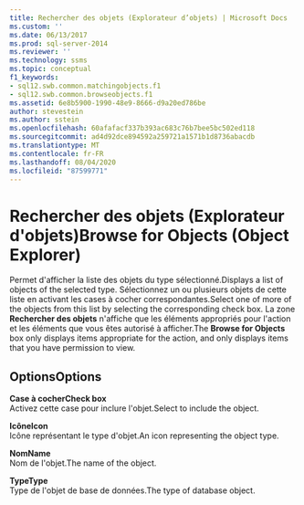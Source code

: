 ```yaml
---
title: Rechercher des objets (Explorateur d’objets) | Microsoft Docs
ms.custom: ''
ms.date: 06/13/2017
ms.prod: sql-server-2014
ms.reviewer: ''
ms.technology: ssms
ms.topic: conceptual
f1_keywords:
- sql12.swb.common.matchingobjects.f1
- sql12.swb.common.browseobjects.f1
ms.assetid: 6e8b5900-1990-48e9-8666-d9a20ed786be
author: stevestein
ms.author: sstein
ms.openlocfilehash: 60afafacf337b393ac683c76b7bee5bc502ed118
ms.sourcegitcommit: ad4d92dce894592a259721a1571b1d8736abacdb
ms.translationtype: MT
ms.contentlocale: fr-FR
ms.lasthandoff: 08/04/2020
ms.locfileid: "87599771"
---
```

# <a name="browse-for-objects-object-explorer"></a><span data-ttu-id="15d39-102">Rechercher des objets (Explorateur d'objets)</span><span class="sxs-lookup"><span data-stu-id="15d39-102">Browse for Objects (Object Explorer)</span></span>
  <span data-ttu-id="15d39-103">Permet d'afficher la liste des objets du type sélectionné.</span><span class="sxs-lookup"><span data-stu-id="15d39-103">Displays a list of objects of the selected type.</span></span> <span data-ttu-id="15d39-104">Sélectionnez un ou plusieurs objets de cette liste en activant les cases à cocher correspondantes.</span><span class="sxs-lookup"><span data-stu-id="15d39-104">Select one of more of the objects from this list by selecting the corresponding check box.</span></span> <span data-ttu-id="15d39-105">La zone **Rechercher des objets** n'affiche que les éléments appropriés pour l'action et les éléments que vous êtes autorisé à afficher.</span><span class="sxs-lookup"><span data-stu-id="15d39-105">The **Browse for Objects** box only displays items appropriate for the action, and only displays items that you have permission to view.</span></span>  
  
## <a name="options"></a><span data-ttu-id="15d39-106">Options</span><span class="sxs-lookup"><span data-stu-id="15d39-106">Options</span></span>  
 <span data-ttu-id="15d39-107">**Case à cocher**</span><span class="sxs-lookup"><span data-stu-id="15d39-107">**Check box**</span></span>  
 <span data-ttu-id="15d39-108">Activez cette case pour inclure l'objet.</span><span class="sxs-lookup"><span data-stu-id="15d39-108">Select to include the object.</span></span>  
  
 <span data-ttu-id="15d39-109">**Icône**</span><span class="sxs-lookup"><span data-stu-id="15d39-109">**Icon**</span></span>  
 <span data-ttu-id="15d39-110">Icône représentant le type d'objet.</span><span class="sxs-lookup"><span data-stu-id="15d39-110">An icon representing the object type.</span></span>  
  
 <span data-ttu-id="15d39-111">**Nom**</span><span class="sxs-lookup"><span data-stu-id="15d39-111">**Name**</span></span>  
 <span data-ttu-id="15d39-112">Nom de l'objet.</span><span class="sxs-lookup"><span data-stu-id="15d39-112">The name of the object.</span></span>  
  
 <span data-ttu-id="15d39-113">**Type**</span><span class="sxs-lookup"><span data-stu-id="15d39-113">**Type**</span></span>  
 <span data-ttu-id="15d39-114">Type de l'objet de base de données.</span><span class="sxs-lookup"><span data-stu-id="15d39-114">The type of database object.</span></span>  
  
  

